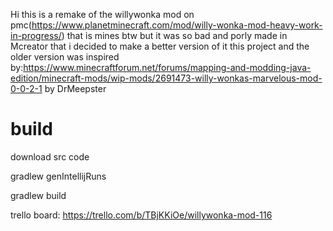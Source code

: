 Hi this is a remake of the willywonka mod on pmc(https://www.planetminecraft.com/mod/willy-wonka-mod-heavy-work-in-progress/) that is mines btw but it was so bad and porly made in Mcreator that i decided to make a better version of it
this project and the older version was inspired by:https://www.minecraftforum.net/forums/mapping-and-modding-java-edition/minecraft-mods/wip-mods/2691473-willy-wonkas-marvelous-mod-0-0-2-1 by DrMeepster

# build

download src code

gradlew genIntellijRuns

gradlew build

trello board: https://trello.com/b/TBjKKiOe/willywonka-mod-116

